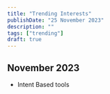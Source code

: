 ```yaml
---
title: "Trending Interests"
publishDate: "25 November 2023"
description: ""
tags: ["trending"]
draft: true
---
```


## November 2023
- Intent Based tools
